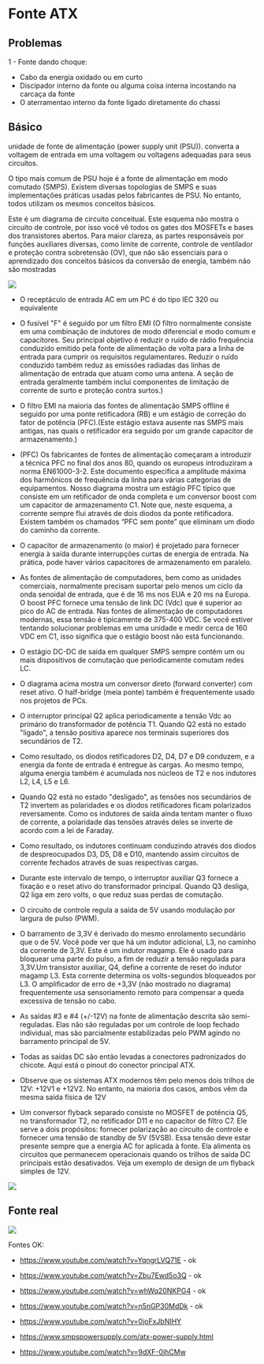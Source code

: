 # Fonte ATX

## Problemas

1 - Fonte dando choque:
- Cabo da energia oxidado ou em curto
- Discipador interno da fonte ou alguma coisa interna incostando na carcaça da fonte
- O aterramentao interno da fonte ligado diretamente do chassi


## Básico

unidade de fonte de alimentação (power supply unit (PSU)). converta a voltagem de entrada em uma voltagem ou voltagens adequadas para seus circuitos.

O tipo mais comum de PSU hoje é a fonte de alimentação em modo comutado (SMPS). Existem diversas topologias de SMPS e suas implementações práticas usadas pelos fabricantes de PSU. No entanto, todos utilizam os mesmos conceitos básicos.

Este é um diagrama de circuito conceitual. Este esquema não mostra o circuito de controle, por isso você vê todos os gates dos MOSFETs e bases dos transistores abertos. Para maior clareza, as partes responsáveis por funções auxiliares diversas, como limite de corrente, controle de ventilador e proteção contra sobretensão (OV), que não são essenciais para o aprendizado dos conceitos básicos da conversão de energia, também não são mostradas

<img src="./.asset/power-supply.png">

- O receptáculo de entrada AC em um PC é do tipo IEC 320 ou equivalente
- O fusível "F" é seguido por um filtro EMI (O filtro normalmente consiste em uma combinação de indutores de modo diferencial e modo comum e capacitores. Seu principal objetivo é reduzir o ruído de rádio frequência conduzido emitido pela fonte de alimentação de volta para a linha de entrada para cumprir os requisitos regulamentares. Reduzir o ruído conduzido também reduz as emissões radiadas das linhas de alimentação de entrada que atuam como uma antena. A seção de entrada geralmente também inclui componentes de limitação de corrente de surto e proteção contra surtos.)
- O filtro EMI na maioria das fontes de alimentação SMPS offline é seguido por uma ponte retificadora (RB) e um estágio de correção do fator de potência (PFC).(Este estágio estava ausente nas SMPS mais antigas, nas quais o retificador era seguido por um grande capacitor de armazenamento.)
- (PFC) Os fabricantes de fontes de alimentação começaram a introduzir a técnica PFC no final dos anos 80, quando os europeus introduziram a norma EN61000-3-2. Este documento especifica a amplitude máxima dos harmônicos de frequência da linha para várias categorias de equipamentos. Nosso diagrama mostra um estágio PFC típico que consiste em um retificador de onda completa e um conversor boost com um capacitor de armazenamento C1. Note que, neste esquema, a corrente sempre flui através de dois diodos da ponte retificadora. Existem também os chamados “PFC sem ponte” que eliminam um diodo do caminho da corrente.
-  O capacitor de armazenamento (o maior) é projetado para fornecer energia à saída durante interrupções curtas de energia de entrada. Na prática, pode haver vários capacitores de armazenamento em paralelo.
-  As fontes de alimentação de computadores, bem como as unidades comerciais, normalmente precisam suportar pelo menos um ciclo da onda senoidal de entrada, que é de 16 ms nos EUA e 20 ms na Europa. O boost PFC fornece uma tensão de link DC (Vdc) que é superior ao pico do AC de entrada. Nas fontes de alimentação de computadores modernas, essa tensão é tipicamente de 375-400 VDC. Se você estiver tentando solucionar problemas em uma unidade e medir cerca de 160 VDC em C1, isso significa que o estágio boost não está funcionando.
-  O estágio DC-DC de saída em qualquer SMPS sempre contém um ou mais dispositivos de comutação que periodicamente comutam redes LC.
- O diagrama acima mostra um conversor direto (forward converter) com reset ativo. O half-bridge (meia ponte) também é frequentemente usado nos projetos de PCs.

- O interruptor principal Q2 aplica periodicamente a tensão Vdc ao primário do transformador de potência T1. Quando Q2 está no estado "ligado", a tensão positiva aparece nos terminais superiores dos secundários de T2.
- Como resultado, os diodos retificadores D2, D4, D7 e D9 conduzem, e a energia da fonte de entrada é entregue às cargas. Ao mesmo tempo, alguma energia também é acumulada nos núcleos de T2 e nos indutores L2, L4, L5 e L6.
- Quando Q2 está no estado "desligado", as tensões nos secundários de T2 invertem as polaridades e os diodos retificadores ficam polarizados reversamente. Como os indutores de saída ainda tentam manter o fluxo de corrente, a polaridade das tensões através deles se inverte de acordo com a lei de Faraday.
- Como resultado, os indutores continuam conduzindo através dos diodos de despreocupados D3, D5, D8 e D10, mantendo assim circuitos de corrente fechados através de suas respectivas cargas.
- Durante este intervalo de tempo, o interruptor auxiliar Q3 fornece a fixação e o reset ativo do transformador principal. Quando Q3 desliga, Q2 liga em zero volts, o que reduz suas perdas de comutação.

- O circuito de controle regula a saída de 5V usando modulação por largura de pulso (PWM).
-  O barramento de 3,3V é derivado do mesmo enrolamento secundário que o de 5V. Você pode ver que há um indutor adicional, L3, no caminho da corrente de 3,3V. Este é um indutor magamp. Ele é usado para bloquear uma parte do pulso, a fim de reduzir a tensão regulada para 3,3V.Um transistor auxiliar, Q4, define a corrente de reset do indutor magamp L3. Esta corrente determina os volts-segundos bloqueados por L3. O amplificador de erro de +3,3V (não mostrado no diagrama) frequentemente usa sensoriamento remoto para compensar a queda excessiva de tensão no cabo.
- As saídas #3 e #4 (+/-12V) na fonte de alimentação descrita são semi-reguladas. Elas não são reguladas por um controle de loop fechado individual, mas são parcialmente estabilizadas pelo PWM agindo no barramento principal de 5V.

- Todas as saídas DC são então levadas a conectores padronizados do chicote. Aqui está o pinout do conector principal ATX.
- Observe que os sistemas ATX modernos têm pelo menos dois trilhos de 12V: +12V1 e +12V2. No entanto, na maioria dos casos, ambos vêm da mesma saída física de 12V

- Um conversor flyback separado consiste no MOSFET de potência Q5, no transformador T2, no retificador D11 e no capacitor de filtro C7. Ele serve a dois propósitos: fornecer polarização ao circuito de controle e fornecer uma tensão de standby de 5V (5VSB). Essa tensão deve estar presente sempre que a energia AC for aplicada à fonte. Ela alimenta os circuitos que permanecem operacionais quando os trilhos de saída DC principais estão desativados. Veja um exemplo de design de um flyback simples de 12V.

<img src="./.asset/atx-pinout.png">



## Fonte real



<img src="./.asset/600W_power_supply.jpg">

Fontes OK:

- https://www.youtube.com/watch?v=YqngrLVQ71E - ok
- https://www.youtube.com/watch?v=Zbu7Ewd5o3Q - ok
- https://www.youtube.com/watch?v=whWq20NKPG4 - ok
- https://www.youtube.com/watch?v=n5nGP30MdDk - ok
  
- https://www.youtube.com/watch?v=0joFxJbNIHY
- https://www.smpspowersupply.com/atx-power-supply.html
- https://www.youtube.com/watch?v=9dXF-0jhCMw
